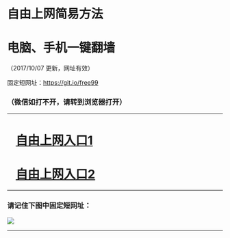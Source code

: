 ﻿# 自由上网简易方法

# 电脑、手机一键翻墙

（2017/10/07 更新，网址有效）

固定短网址：https://git.io/free99

### （微信如打不开，请转到浏览器打开）


***





# &nbsp;&nbsp; <a href="http://ft2610115030.fwq-tz-1001.info/fwqtz01.html?t=100700114462 " target="_blank">自由上网入口1</a>
# &nbsp;&nbsp; <a href="http://ft2737417554.fwq-tz-1002.info/fwqtz02.html?t=100700124531 " target="_blank">自由上网入口2</a>
***

### 请记住下图中固定短网址：

<img src="https://s3-us-west-2.amazonaws.com/fwq-1001/yjfq-20170905okok.png" /> 


***

